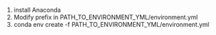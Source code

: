 1. install Anaconda
2. Modify prefix in PATH_TO_ENVIRONMENT_YML/environment.yml
3. conda env create -f PATH_TO_ENVIRONMENT_YML/environment.yml
